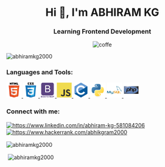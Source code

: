 <h1 align="center">Hi 👋, I'm ABHIRAM KG</h1>
<h3 align="center">Learning Frontend Development</h3>

<p align="center"><img src="https://user-images.githubusercontent.com/48902030/126148083-0fabab90-9864-4287-8e41-f3c2f1ae0fc1.gif" alt="coffe" width="90%" height="30%"/></p>
<p align="left"> <img src="https://komarev.com/ghpvc/?username=abhiramkg2000&label=Profile%20views&color=0e75b6&style=flat" alt="abhiramkg2000" /> </p>

<h3 align="left">Languages and Tools:</h3>
<p align="left"> 
<a href="https://www.w3.org/html/" target="_blank"> <img src="https://raw.githubusercontent.com/devicons/devicon/master/icons/html5/html5-original-wordmark.svg" alt="html5" width="40" height="40"/> </a> 
</a> <a href="https://www.w3schools.com/css/" target="_blank"> <img src="https://raw.githubusercontent.com/devicons/devicon/master/icons/css3/css3-original-wordmark.svg" alt="css3" width="40" height="40"/> </a> 
<a href="https://getbootstrap.com" target="_blank"> <img src="https://raw.githubusercontent.com/devicons/devicon/master/icons/bootstrap/bootstrap-plain-wordmark.svg" alt="bootstrap" width="40" height="40"/> </a>
<a href="https://developer.mozilla.org/en-US/docs/Web/JavaScript" target="_blank"> <img src="https://raw.githubusercontent.com/devicons/devicon/master/icons/javascript/javascript-original.svg" alt="javascript" width="40" height="40"/> </a> 
<a href="https://www.cprogramming.com/" target="_blank"> <img src="https://raw.githubusercontent.com/devicons/devicon/master/icons/c/c-original.svg" alt="c" width="40" height="40"/> </a>
<a href="https://www.python.org" target="_blank"> <img src="https://raw.githubusercontent.com/devicons/devicon/master/icons/python/python-original.svg" alt="python" width="40" height="40"/> </a> 
<a href="https://www.mysql.com/" target="_blank"> <img src="https://raw.githubusercontent.com/devicons/devicon/master/icons/mysql/mysql-original-wordmark.svg" alt="mysql" width="40" height="40"/> </a> 
<a href="https://www.php.net" target="_blank"> <img src="https://raw.githubusercontent.com/devicons/devicon/master/icons/php/php-original.svg" alt="php" width="40" height="40"/> </a> 
</p>

<h3 align="left">Connect with me:</h3>
<p align="left">
<a href="https://linkedin.com/in/abhiram-kg-581084206" target="blank"><img align="center" src="https://raw.githubusercontent.com/rahuldkjain/github-profile-readme-generator/master/src/images/icons/Social/linked-in-alt.svg" alt="https://www.linkedin.com/in/abhiram-kg-581084206" height="30" width="40" /></a>
<a href="https://www.hackerrank.com/abhikgram2000" target="blank"><img align="center" src="https://raw.githubusercontent.com/rahuldkjain/github-profile-readme-generator/master/src/images/icons/Social/hackerrank.svg" alt="https://www.hackerrank.com/abhikgram2000" height="30" width="40" /></a>
</p>

<p><img align="center" src="https://github-readme-stats.vercel.app/api/top-langs?username=abhiramkg2000&show_icons=true&locale=en&layout=compact" alt="abhiramkg2000" /></p>

<p>&nbsp;<img align="center" src="https://github-readme-stats.vercel.app/api?username=abhiramkg2000&show_icons=true&locale=en" alt="abhiramkg2000" /></p>
